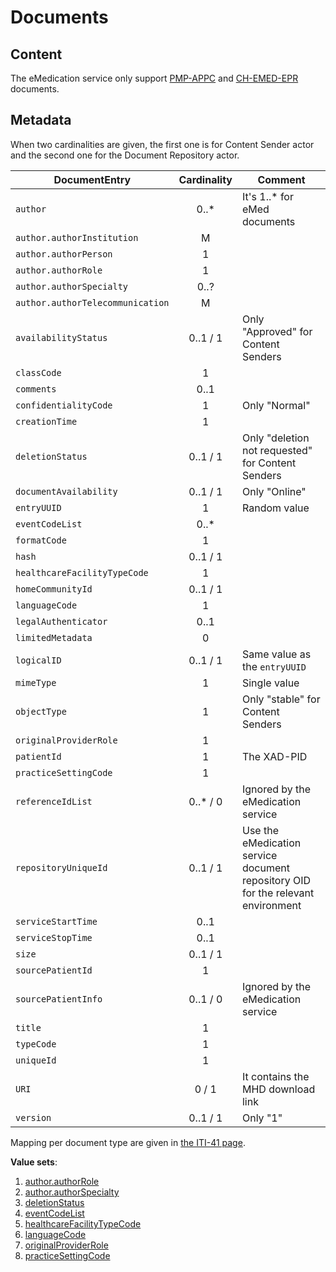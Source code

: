 # Documents

## Content

The eMedication service only support [PMP-APPC](../appc/index.md) and [CH-EMED-EPR](../emed/index.md) documents.

## Metadata

When two cardinalities are given, the first one is for Content Sender actor and the second one for the Document Repository actor.

| DocumentEntry                  | Cardinality | Comment                                           |
| ------------------------------ | :---------: | ------------------------------------------------- |
| `author`                         |    0..*     | It's 1..* for eMed documents                      |
| `author.authorInstitution`       |      M      |                                                   |
| `author.authorPerson`            |      1      |                                                   |
| `author.authorRole`              |      1      |                                                   |
| `author.authorSpecialty`         |    0..?     |                                                   |
| `author.authorTelecommunication` |      M      |                                                   |
| `availabilityStatus`             |  0..1 / 1   | Only "Approved" for Content Senders               | <!-- Reviewed -->
| `classCode`                      |      1      |                                                   |
| `comments`                       |    0..1     |                                                   |
| `confidentialityCode`            |      1      | Only "Normal"                                     | <!-- Reviewed -->
| `creationTime`                   |      1      |                                                   |
| `deletionStatus`                 |  0..1 / 1   | Only "deletion not requested" for Content Senders |
| `documentAvailability`           |  0..1 / 1   | Only "Online"                                     | <!-- Reviewed -->
| `entryUUID`                      |      1      | Random value                                      |
| `eventCodeList`                  |    0..*     |                                                   |
| `formatCode`                     |      1      |                                                   |
| `hash`                           |  0..1 / 1   |                                                   | <!-- Reviewed -->
| `healthcareFacilityTypeCode`     |      1      |                                                   |
| `homeCommunityId`                |  0..1 / 1   |                                                   |
| `languageCode`                   |      1      |                                                   |
| `legalAuthenticator`             |    0..1     |                                                   |
| `limitedMetadata`                |      0      |                                                   |
| `logicalID`                      |  0..1 / 1   | Same value as the `entryUUID`                     |
| `mimeType`                       |      1      | Single value                                      |
| `objectType`                     |      1      | Only "stable" for Content Senders                 | <!-- Reviewed -->
| `originalProviderRole`           |      1      |                                                   | <!-- Reviewed -->
| `patientId`                      |      1      | The XAD-PID                                       | <!-- Reviewed -->
| `practiceSettingCode`            |      1      |                                                   |
| `referenceIdList`                |  0..* / 0   | Ignored by the eMedication service                | <!-- Reviewed -->
| `repositoryUniqueId`             |  0..1 / 1   | Use the eMedication service document repository OID for the relevant environment |
| `serviceStartTime`               |    0..1     |                                                   |
| `serviceStopTime`                |    0..1     |                                                   |
| `size`                           |  0..1 / 1   |                                                   | <!-- Reviewed -->
| `sourcePatientId`                |      1      |                                                   |
| `sourcePatientInfo`              |  0..1 / 0   | Ignored by the eMedication service                | <!-- Reviewed -->
| `title`                          |      1      |                                                   |
| `typeCode`                       |      1      |                                                   |
| `uniqueId`                       |      1      |                                                   |
| `URI`                            |    0 / 1    | It contains the MHD download link                 |
| `version`                        |  0..1 / 1   | Only "1"                                          | <!-- Reviewed -->

Mapping per document type are given in [the ITI-41 page](iti41.md).

**Value sets**:

1. [author.authorRole](http://fhir.ch/ig/ch-epr-term/ValueSet-DocumentEntry.authorRole.html)
1. [author.authorSpecialty](http://fhir.ch/ig/ch-epr-term/ValueSet-DocumentEntry.authorSpeciality.html)
1. [deletionStatus](https://fhir.ch/ig/ch-epr-mhealth/ValueSet-ch-ehealth-valueset-deletionstatus.html) <!-- TODO https://github.com/hl7ch/ch-epr-term/issues/11 -->
1. [eventCodeList](http://fhir.ch/ig/ch-epr-term/ValueSet-DocumentEntry.eventCodeList.html)
1. [healthcareFacilityTypeCode](http://fhir.ch/ig/ch-epr-term/ValueSet-DocumentEntry.healthcareFacilityTypeCode.html)
1. [languageCode](http://fhir.ch/ig/ch-epr-term/ValueSet-DocumentEntry.languageCode.html)
1. [originalProviderRole](http://fhir.ch/ig/ch-epr-term/ValueSet-DocumentEntry.originalProviderRole.html)
1. [practiceSettingCode](http://fhir.ch/ig/ch-epr-term/ValueSet-DocumentEntry.practiceSettingCode.html)
